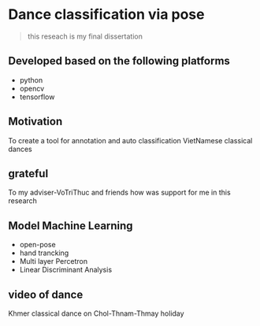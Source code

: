 # Dance classification via pose 
> this reseach is my final dissertation 
## Developed based on the following platforms
+ python
+ opencv
+ tensorflow
## Motivation 
To create a tool for annotation and auto classification VietNamese classical dances
## grateful 
To my adviser-VoTriThuc and friends how was support for me in this research 
## Model Machine Learning
+ open-pose 
+ hand trancking 
+ Multi layer Percetron 
+ Linear Discriminant Analysis
## video of dance 
Khmer classical dance on Chol-Thnam-Thmay holiday
